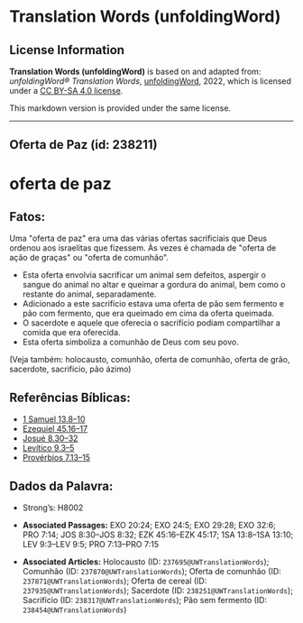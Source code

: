 # Translation Words (unfoldingWord)

## License Information

**Translation Words (unfoldingWord)** is based on and adapted from: _unfoldingWord® Translation Words_, [unfoldingWord](https://unfoldingword.org/utw), 2022, which is licensed under a [CC BY-SA 4.0 license](https://creativecommons.org/licenses/by-sa/4.0/legalcode.en).

This markdown version is provided under the same license.



--------------------------------

## Oferta de Paz (id: 238211)

oferta de paz
=============

Fatos:
------

Uma "oferta de paz" era uma das várias ofertas sacrificiais que Deus ordenou aos israelitas que fizessem. Às vezes é chamada de "oferta de ação de graças" ou "oferta de comunhão".

* Esta oferta envolvia sacrificar um animal sem defeitos, aspergir o sangue do animal no altar e queimar a gordura do animal, bem como o restante do animal, separadamente.
* Adicionado a este sacrifício estava uma oferta de pão sem fermento e pão com fermento, que era queimado em cima da oferta queimada.
* O sacerdote e aquele que oferecia o sacrifício podiam compartilhar a comida que era oferecida.
* Esta oferta simboliza a comunhão de Deus com seu povo.

(Veja também: holocausto, comunhão, oferta de comunhão, oferta de grão, sacerdote, sacrifício, pão ázimo)

Referências Bíblicas:
---------------------

* [1 Samuel 13\.8–10](https://ref.ly/1Sam13:8-1Sam13:10)
* [Ezequiel 45\.16–17](https://ref.ly/Ezek45:16-Ezek45:17)
* [Josué 8\.30–32](https://ref.ly/Josh8:30-Josh8:32)
* [Levítico 9\.3–5](https://ref.ly/Lev9:3-Lev9:5)
* [Provérbios 7\.13–15](https://ref.ly/Prov7:13-Prov7:15)

Dados da Palavra:
-----------------

* Strong’s: H8002

* **Associated Passages:** EXO 20:24; EXO 24:5; EXO 29:28; EXO 32:6; PRO 7:14; JOS 8:30–JOS 8:32; EZK 45:16–EZK 45:17; 1SA 13:8–1SA 13:10; LEV 9:3–LEV 9:5; PRO 7:13–PRO 7:15
* **Associated Articles:** Holocausto (ID: `237695@UWTranslationWords`); Comunhão (ID: `237870@UWTranslationWords`); Oferta de comunhão (ID: `237871@UWTranslationWords`); Oferta de cereal (ID: `237935@UWTranslationWords`); Sacerdote (ID: `238251@UWTranslationWords`); Sacrifício (ID: `238317@UWTranslationWords`); Pão sem fermento (ID: `238454@UWTranslationWords`)


